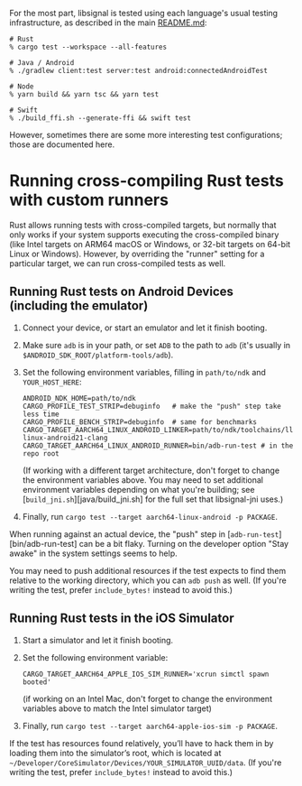 For the most part, libsignal is tested using each language's usual testing infrastructure, as described in the main [README.md](./README.md):

```shell
# Rust
% cargo test --workspace --all-features

# Java / Android
% ./gradlew client:test server:test android:connectedAndroidTest

# Node
% yarn build && yarn tsc && yarn test

# Swift
% ./build_ffi.sh --generate-ffi && swift test
```

However, sometimes there are some more interesting test configurations; those are documented here.


# Running cross-compiling Rust tests with custom runners

Rust allows running tests with cross-compiled targets, but normally that only works if your system supports executing the cross-compiled binary (like Intel targets on ARM64 macOS or Windows, or 32-bit targets on 64-bit Linux or Windows). However, by overriding the "runner" setting for a particular target, we can run cross-compiled tests as well.

## Running Rust tests on Android Devices (including the emulator)

1. Connect your device, or start an emulator and let it finish booting.

2. Make sure `adb` is in your path, or set `ADB` to the path to `adb` (it's usually in `$ANDROID_SDK_ROOT/platform-tools/adb`).

3. Set the following environment variables, filling in `path/to/ndk` and `YOUR_HOST_HERE`:

    ```shell
    ANDROID_NDK_HOME=path/to/ndk
    CARGO_PROFILE_TEST_STRIP=debuginfo   # make the "push" step take less time
    CARGO_PROFILE_BENCH_STRIP=debuginfo  # same for benchmarks
    CARGO_TARGET_AARCH64_LINUX_ANDROID_LINKER=path/to/ndk/toolchains/llvm/prebuilt/YOUR_HOST_HERE/bin/aarch64-linux-android21-clang
    CARGO_TARGET_AARCH64_LINUX_ANDROID_RUNNER=bin/adb-run-test # in the repo root
    ```

    (If working with a different target architecture, don't forget to change the environment variables above. You may need to set additional environment variables depending on what you're building; see [`build_jni.sh`][java/build_jni.sh] for the full set that libsignal-jni uses.)

4. Finally, run `cargo test --target aarch64-linux-android -p PACKAGE`.

When running against an actual device, the "push" step in [`adb-run-test`][bin/adb-run-test] can be a bit flaky. Turning on the developer option "Stay awake" in the system settings seems to help.

You may need to push additional resources if the test expects to find them relative to the working directory, which you can `adb push` as well. (If you're writing the test, prefer `include_bytes!` instead to avoid this.)


## Running Rust tests in the iOS Simulator

1. Start a simulator and let it finish booting.

2. Set the following environment variable:

    ```shell
    CARGO_TARGET_AARCH64_APPLE_IOS_SIM_RUNNER='xcrun simctl spawn booted'
    ```

    (if working on an Intel Mac, don't forget to change the environment variables above to match the Intel simulator target)

3. Finally, run `cargo test --target aarch64-apple-ios-sim -p PACKAGE`.

If the test has resources found relatively, you’ll have to hack them in by loading them into the simulator’s root, which is located at `~/Developer/CoreSimulator/Devices/YOUR_SIMULATOR_UUID/data`. (If you're writing the test, prefer `include_bytes!` instead to avoid this.)
